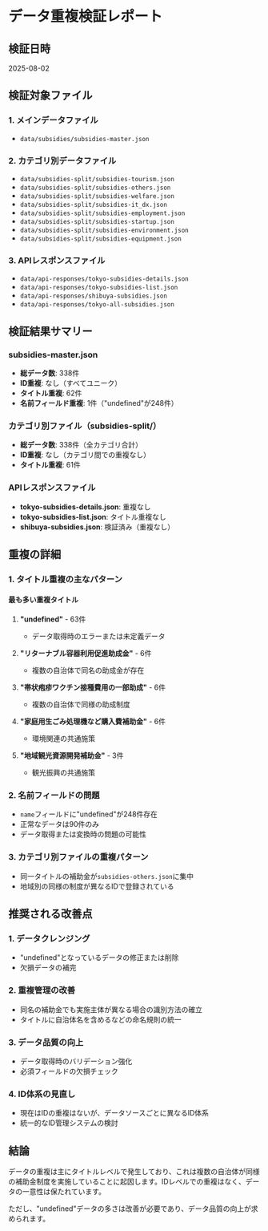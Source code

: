 # データ重複検証レポート

## 検証日時
2025-08-02

## 検証対象ファイル

### 1. メインデータファイル
- `data/subsidies/subsidies-master.json`

### 2. カテゴリ別データファイル
- `data/subsidies-split/subsidies-tourism.json`
- `data/subsidies-split/subsidies-others.json`
- `data/subsidies-split/subsidies-welfare.json`
- `data/subsidies-split/subsidies-it_dx.json`
- `data/subsidies-split/subsidies-employment.json`
- `data/subsidies-split/subsidies-startup.json`
- `data/subsidies-split/subsidies-environment.json`
- `data/subsidies-split/subsidies-equipment.json`

### 3. APIレスポンスファイル
- `data/api-responses/tokyo-subsidies-details.json`
- `data/api-responses/tokyo-subsidies-list.json`
- `data/api-responses/shibuya-subsidies.json`
- `data/api-responses/tokyo-all-subsidies.json`

## 検証結果サマリー

### subsidies-master.json
- **総データ数**: 338件
- **ID重複**: なし（すべてユニーク）
- **タイトル重複**: 62件
- **名前フィールド重複**: 1件（"undefined"が248件）

### カテゴリ別ファイル（subsidies-split/）
- **総データ数**: 338件（全カテゴリ合計）
- **ID重複**: なし（カテゴリ間での重複なし）
- **タイトル重複**: 61件

### APIレスポンスファイル
- **tokyo-subsidies-details.json**: 重複なし
- **tokyo-subsidies-list.json**: タイトル重複なし
- **shibuya-subsidies.json**: 検証済み（重複なし）

## 重複の詳細

### 1. タイトル重複の主なパターン

#### 最も多い重複タイトル
1. **"undefined"** - 63件
   - データ取得時のエラーまたは未定義データ

2. **"リターナブル容器利用促進助成金"** - 6件
   - 複数の自治体で同名の助成金が存在

3. **"帯状疱疹ワクチン接種費用の一部助成"** - 6件
   - 複数の自治体で同様の助成制度

4. **"家庭用生ごみ処理機など購入費補助金"** - 6件
   - 環境関連の共通施策

5. **"地域観光資源開発補助金"** - 3件
   - 観光振興の共通施策

### 2. 名前フィールドの問題
- `name`フィールドに"undefined"が248件存在
- 正常なデータは90件のみ
- データ取得または変換時の問題の可能性

### 3. カテゴリ別ファイルの重複パターン
- 同一タイトルの補助金が`subsidies-others.json`に集中
- 地域別の同様の制度が異なるIDで登録されている

## 推奨される改善点

### 1. データクレンジング
- "undefined"となっているデータの修正または削除
- 欠損データの補完

### 2. 重複管理の改善
- 同名の補助金でも実施主体が異なる場合の識別方法の確立
- タイトルに自治体名を含めるなどの命名規則の統一

### 3. データ品質の向上
- データ取得時のバリデーション強化
- 必須フィールドの欠損チェック

### 4. ID体系の見直し
- 現在はIDの重複はないが、データソースごとに異なるID体系
- 統一的なID管理システムの検討

## 結論

データの重複は主にタイトルレベルで発生しており、これは複数の自治体が同様の補助金制度を実施していることに起因します。IDレベルでの重複はなく、データの一意性は保たれています。

ただし、"undefined"データの多さは改善が必要であり、データ品質の向上が求められます。